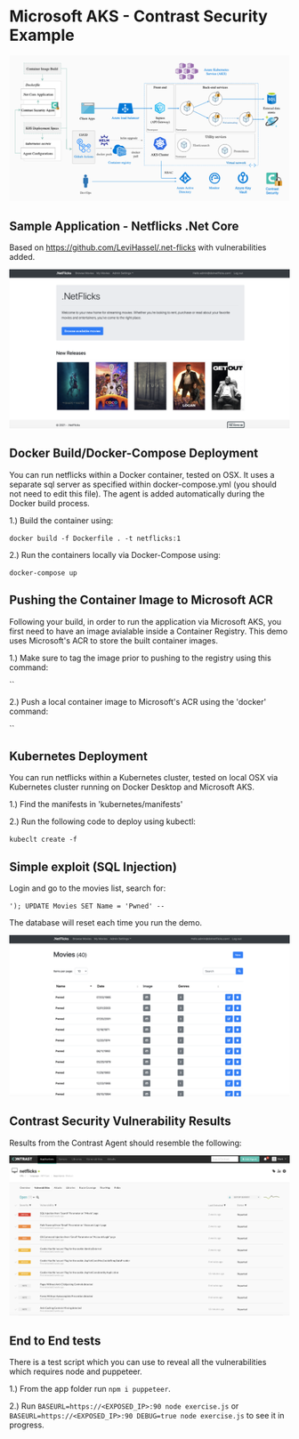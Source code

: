 # Microsoft AKS - Contrast Security Example

![Contrast AKS Integration Example](/images/aks-blog-pic1-2.png)

## Sample Application - Netflicks .Net Core

Based on https://github.com/LeviHassel/.net-flicks with vulnerabilities added.

![Netflicks Example Application](/images/netflicks-landing.png)

## Docker Build/Docker-Compose Deployment

You can run netflicks within a Docker container, tested on OSX. It uses a separate sql server as specified within docker-compose.yml (you should not need to edit this file). The agent is added automatically during the Docker build process.

1.) Build the container using:

`docker build -f Dockerfile . -t netflicks:1`

2.) Run the containers locally via Docker-Compose using: 

`docker-compose up`

## Pushing the Container Image to Microsoft ACR

Following your build, in order to run the application via Microsoft AKS, you first need to have an image avialable inside a Container Registry.  This demo uses Microsoft's ACR to store the built container images. 

1.) Make sure to tag the image prior to pushing to the registry using this command:

``

2.) Push a local container image to Microsoft's ACR using the 'docker' command:

``

## Kubernetes Deployment

You can run netflicks within a Kubernetes cluster, tested on local OSX via Kubernetes cluster running on Docker Desktop and Microsoft AKS. 

1.) Find the manifests in 'kubernetes/manifests'

2.) Run the following code to deploy using kubectl:

`kubeclt create -f `

## Simple exploit (SQL Injection)

Login and go to the movies list, search for: 

`'); UPDATE Movies SET Name = 'Pwned' --`

The database will reset each time you run the demo.

![Netflicks Database Injection](/images/neflicks-Pwned.png)

## Contrast Security Vulnerability Results

Results from the Contrast Agent should resemble the following: 

![Netflicks Vulnerabilities](/images/netlicks-vulnerabilities.png)

## End to End tests

There is a test script which you can use to reveal all the vulnerabilities which requires node and puppeteer.

1.) From the app folder run `npm i puppeteer`.

2.) Run `BASEURL=https://<EXPOSED_IP>:90 node exercise.js` or `BASEURL=https://<EXPOSED_IP>:90 DEBUG=true node exercise.js` to see it in progress.

